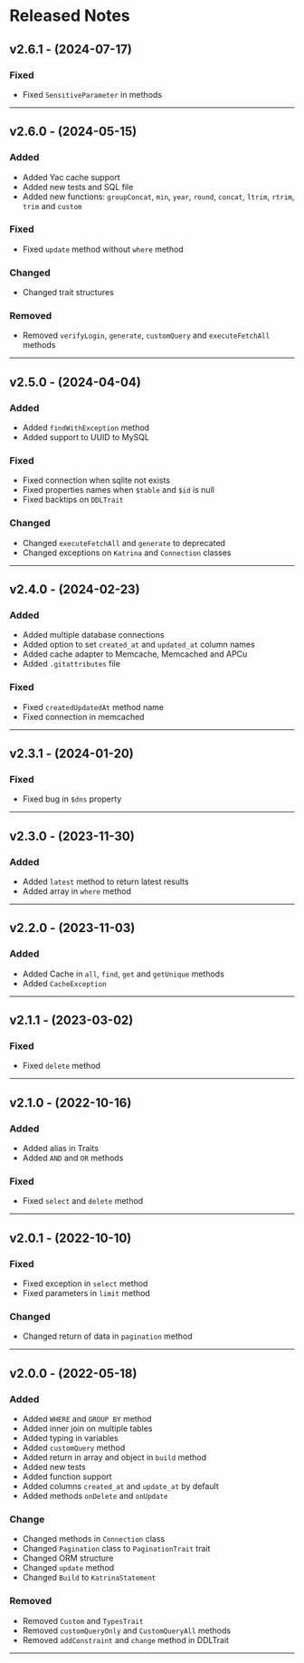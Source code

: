 # Released Notes

## v2.6.1 - (2024-07-17)

### Fixed

- Fixed `SensitiveParameter` in methods

------------------------------------------------------------------------

## v2.6.0 - (2024-05-15)

### Added

- Added Yac cache support
- Added new tests and SQL file
- Added new functions: `groupConcat`, `min`, `year`, `round`, 
    `concat`, `ltrim`, `rtrim`, `trim` and `custom`

### Fixed

- Fixed `update` method without `where` method

### Changed

- Changed trait structures

### Removed

- Removed `verifyLogin`, `generate`, `customQuery` and `executeFetchAll` methods

------------------------------------------------------------------------

## v2.5.0 - (2024-04-04)

### Added

- Added `findWithException` method
- Added support to UUID to MySQL

### Fixed

- Fixed connection when sqlite not exists
- Fixed properties names when `$table` and `$id` is null
- Fixed backtips on `DDLTrait`

### Changed

- Changed `executeFetchAll` and `generate` to deprecated
- Changed exceptions on `Katrina` and `Connection` classes

------------------------------------------------------------------------

## v2.4.0 - (2024-02-23)

### Added

- Added multiple database connections
- Added option to set `created_at` and `updated_at` column names
- Added cache adapter to Memcache, Memcached and APCu
- Added `.gitattributes` file

### Fixed

- Fixed `createdUpdatedAt` method name
- Fixed connection in memcached

------------------------------------------------------------------------

## v2.3.1 - (2024-01-20)

### Fixed

- Fixed bug in `$dns` property

------------------------------------------------------------------------

## v2.3.0 - (2023-11-30)

### Added

- Added `latest` method to return latest results
- Added array in `where` method

------------------------------------------------------------------------

## v2.2.0 - (2023-11-03)

### Added

- Added Cache in `all`, `find`, `get` and `getUnique` methods
- Added `CacheException`

------------------------------------------------------------------------

## v2.1.1 - (2023-03-02)

### Fixed

- Fixed `delete` method

------------------------------------------------------------------------

## v2.1.0 - (2022-10-16)

### Added

- Added alias in Traits
- Added `AND` and `OR` methods

### Fixed

- Fixed `select` and `delete` method

------------------------------------------------------------------------

## v2.0.1 - (2022-10-10)

### Fixed

- Fixed exception in `select` method
- Fixed parameters in `limit` method

### Changed

- Changed return of data in `pagination` method

------------------------------------------------------------------------

## v2.0.0 - (2022-05-18)

### Added

- Added `WHERE` and `GROUP BY` method
- Added inner join on multiple tables
- Added typing in variables
- Added `customQuery` method
- Added return in array and object in `build` method
- Added new tests
- Added function support
- Added columns `created_at` and `update_at` by default
- Added methods `onDelete` and `onUpdate`

### Change

- Changed methods in `Connection` class
- Changed `Pagination` class to `PaginationTrait` trait
- Changed ORM structure
- Changed `update` method
- Changed `Build` to `KatrinaStatement`

### Removed

- Removed `Custom` and `TypesTrait`
- Removed `customQueryOnly` and `CustomQueryAll` methods
- Removed `addConstraint` and `change` method in DDLTrait
------------------------------------------------------------------------